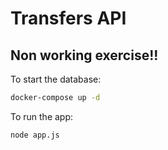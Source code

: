 # Transfers API

## Non working exercise!!

To start the database:
```bash
docker-compose up -d
```

To run the app:

```bash
node app.js
```
